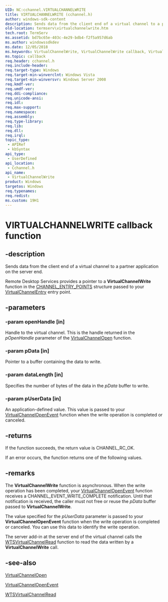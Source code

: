 ```yaml
---
UID: NC:cchannel.VIRTUALCHANNELWRITE
title: VIRTUALCHANNELWRITE (cchannel.h)
author: windows-sdk-content
description: Sends data from the client end of a virtual channel to a partner application on the server end.
old-location: termserv\virtualchannelwrite.htm
tech.root: TermServ
ms.assetid: bd7bc65e-403c-4e29-bdb4-f2f5a957d6ab
ms.author: windowssdkdev
ms.date: 12/05/2018
ms.keywords: VirtualChannelWrite, VirtualChannelWrite callback, VirtualChannelWrite callback function [Remote Desktop Services], _win32_virtualchannelwrite, cchannel/VirtualChannelWrite, termserv.virtualchannelwrite
ms.topic: callback
req.header: cchannel.h
req.include-header: 
req.target-type: Windows
req.target-min-winverclnt: Windows Vista
req.target-min-winversvr: Windows Server 2008
req.kmdf-ver: 
req.umdf-ver: 
req.ddi-compliance: 
req.unicode-ansi: 
req.idl: 
req.max-support: 
req.namespace: 
req.assembly: 
req.type-library: 
req.lib: 
req.dll: 
req.irql: 
topic_type:
 - APIRef
 - kbSyntax
api_type:
 - UserDefined
api_location:
 - Cchannel.h
api_name:
 - VirtualChannelWrite
product: Windows
targetos: Windows
req.typenames: 
req.redist: 
ms.custom: 19H1
---
```


# VIRTUALCHANNELWRITE callback function


## -description


Sends data from the client end of a virtual channel to a partner application on the server end.

Remote Desktop Services provides a pointer to a 
<b>VirtualChannelWrite</b> function in the 
<a href="https://docs.microsoft.com/windows/desktop/api/cchannel/ns-cchannel-tagchannel_entry_points">CHANNEL_ENTRY_POINTS</a> structure passed to your 
<a href="https://docs.microsoft.com/windows/desktop/api/cchannel/nc-cchannel-virtualchannelentry">VirtualChannelEntry</a> entry point.


## -parameters




### -param openHandle [in]

Handle to the virtual channel. This is the handle returned in the <i>pOpenHandle</i> parameter of the 
<a href="https://docs.microsoft.com/windows/desktop/api/cchannel/nc-cchannel-virtualchannelopen">VirtualChannelOpen</a> function.


### -param pData [in]

Pointer to a buffer containing the data to write.


### -param dataLength [in]

Specifies the number of bytes of the data in the <i>pData</i> buffer to write.


### -param pUserData [in]

An application-defined value. This value is passed to your 
<a href="https://docs.microsoft.com/windows/desktop/api/cchannel/nc-cchannel-channel_open_event_fn">VirtualChannelOpenEvent</a> function when the write operation is completed or canceled.


## -returns



If the function succeeds, the return value is CHANNEL_RC_OK.

If an error occurs, the function returns one of the following values.




## -remarks



The 
<b>VirtualChannelWrite</b> function is asynchronous. When the write operation has been completed, your 
<a href="https://docs.microsoft.com/windows/desktop/api/cchannel/nc-cchannel-channel_open_event_fn">VirtualChannelOpenEvent</a> function receives a CHANNEL_EVENT_WRITE_COMPLETE notification. Until that notification is received, the caller must not free or reuse the <i>pData</i> buffer passed to 
<b>VirtualChannelWrite</b>.

The value specified for the <i>pUserData</i> parameter is passed to your 
<b>VirtualChannelOpenEvent</b> function when the write operation is completed or canceled. You can use this data to identify the write operation.

The server add-in at the server end of the virtual channel calls the 
<a href="https://docs.microsoft.com/windows/desktop/api/wtsapi32/nf-wtsapi32-wtsvirtualchannelread">WTSVirtualChannelRead</a> function to read the data written by a 
<b>VirtualChannelWrite</b> call.




## -see-also




<a href="https://docs.microsoft.com/windows/desktop/api/cchannel/nc-cchannel-virtualchannelopen">VirtualChannelOpen</a>



<a href="https://docs.microsoft.com/windows/desktop/api/cchannel/nc-cchannel-channel_open_event_fn">VirtualChannelOpenEvent</a>



<a href="https://docs.microsoft.com/windows/desktop/api/wtsapi32/nf-wtsapi32-wtsvirtualchannelread">WTSVirtualChannelRead</a>
 

 

